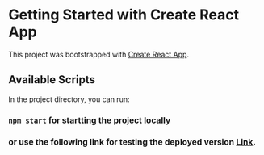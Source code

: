 # Getting Started with Create React App

This project was bootstrapped with [Create React App](https://github.com/facebook/create-react-app).

## Available Scripts

In the project directory, you can run:

### `npm start` for startting the project locally 
 
### or use the following link for testing the deployed version  [Link](https://github.com/facebook/create-react-app).
